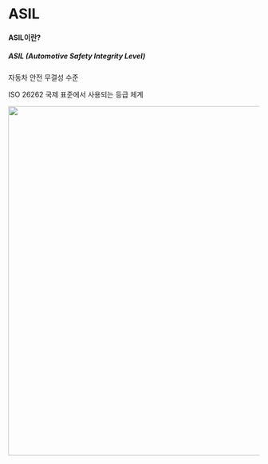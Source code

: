 # ASIL

#### ASIL이란?

##### ASIL (Automotive Safety Integrity Level)


자동차 안전 무결성 수준

ISO 26262 국제 표준에서 사용되는 등급 체계

<img src="https://github.com/yeoseojeong/Kyungshin-SW-Camp/assets/121150215/4a0ef7b4-d684-49bc-bdd0-be8fcf179a7d" width=700>

